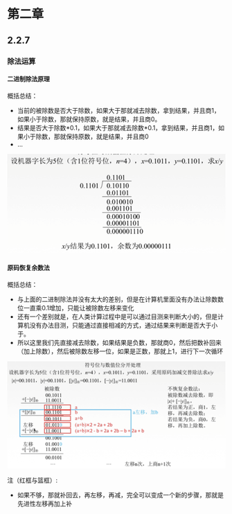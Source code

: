 # 第二章

## 2.2.7

### 除法运算

#### 二进制除法原理

概括总结：

- 当前的被除数是否大于除数，如果大于那就减去除数，拿到结果，并且商1，如果小于除数，那就保持原数，就是结果，并且商0。
- 结果是否大于除数\*0.1，如果大于那就减去除数\*0.1，拿到结果，并且商1，如果小于除数，那就保持原数，就是结果，并且商0
- ...

![chushu](../images/xian_chufa.png)

#### 原码恢复余数法

概括总结：

- 与上面的二进制除法并没有太大的差别，但是在计算机里面没有办法让除数数位一直乘0.1增加，只能让被除数左移来变化
- 还有一个差别就是，在人类计算过程中是可以通过目测来判断大小的，但是计算机没有办法目测，只能通过直接相减的方式，通过结果来判断是否大于小于。
- 所以这里我们先直接减去除数，如果结果是负数，那就商0，然后把数补回来（加上除数），然后被除数左移一位，如果是正数，那就上1，进行下一次循环

![jisuanji_chufa](../images/jisuanji_chufa.png)

注（红框与篮框）:

- 如果不够，那就补回去，再左移，再减，完全可以变成一个新的步骤，那就是先进性左移再加上补
